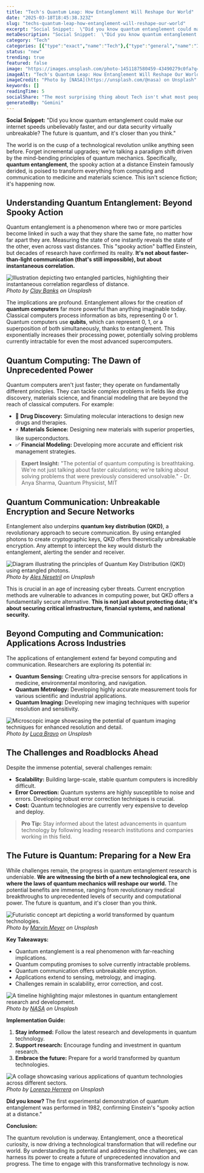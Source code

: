 ```yaml
---
title: "Tech's Quantum Leap: How Entanglement Will Reshape Our World"
date: "2025-03-18T18:45:38.323Z"
slug: "techs-quantum-leap-how-entanglement-will-reshape-our-world"
excerpt: "Social Snippet:  \"Did you know quantum entanglement could make our internet speeds unbelievably faster, and our data security virtually unbreakable? The future is quantum, and it's closer than you think.\""
metaDescription: "Social Snippet:  \"Did you know quantum entanglement could make our internet speeds unbelievably faster, and our data security virtually unbreakable? The fu..."
category: "Tech"
categories: [{"type":"exact","name":"Tech"},{"type":"general","name":"Innovation"},{"type":"medium","name":"Software Engineering"},{"type":"specific","name":"Artificial Intelligence"},{"type":"niche","name":"Deep Learning"}]
status: "new"
trending: true
featured: false
image: "https://images.unsplash.com/photo-1451187580459-43490279c0fa?q=85&w=1200&fit=max&fm=webp&auto=compress"
imageAlt: "Tech's Quantum Leap: How Entanglement Will Reshape Our World"
imageCredit: "Photo by [NASA](https://unsplash.com/@nasa) on Unsplash"
keywords: []
readingTime: 5
socialShare: "The most surprising thing about Tech isn't what most people think. Find out what experts really say about this game-changing topic."
generatedBy: "Gemini"
---
```




**Social Snippet:**  "Did you know quantum entanglement could make our internet speeds unbelievably faster, and our data security virtually unbreakable? The future is quantum, and it's closer than you think."

The world is on the cusp of a technological revolution unlike anything seen before.  Forget incremental upgrades; we're talking a paradigm shift driven by the mind-bending principles of quantum mechanics.  Specifically, **quantum entanglement**, the spooky action at a distance Einstein famously derided, is poised to transform everything from computing and communication to medicine and materials science. This isn't science fiction; it's happening now.

## Understanding Quantum Entanglement: Beyond Spooky Action

Quantum entanglement is a phenomenon where two or more particles become linked in such a way that they share the same fate, no matter how far apart they are.  Measuring the state of one instantly reveals the state of the other, even across vast distances. This "spooky action" baffled Einstein, but decades of research have confirmed its reality.  **It's not about faster-than-light communication (that's still impossible), but about instantaneous correlation.**

![Illustration depicting two entangled particles, highlighting their instantaneous correlation regardless of distance.](https://images.unsplash.com/photo-1556742044-3c52d6e88c62?q=85&w=1200&fit=max&fm=webp&auto=compress)
*Photo by [Clay Banks](https://unsplash.com/@claybanks) on Unsplash*

The implications are profound.  Entanglement allows for the creation of **quantum computers** far more powerful than anything imaginable today.  Classical computers process information as bits, representing 0 or 1.  Quantum computers use **qubits**, which can represent 0, 1, or a superposition of both simultaneously, thanks to entanglement.  This exponentially increases their processing power, potentially solving problems currently intractable for even the most advanced supercomputers.

## Quantum Computing: The Dawn of Unprecedented Power

Quantum computers aren't just faster; they operate on fundamentally different principles.  They can tackle complex problems in fields like drug discovery, materials science, and financial modeling that are beyond the reach of classical computers.  For example:

* 🔑 **Drug Discovery:** Simulating molecular interactions to design new drugs and therapies.
* ⚡ **Materials Science:** Designing new materials with superior properties, like superconductors.
* ✅ **Financial Modeling:** Developing more accurate and efficient risk management strategies.

> **Expert Insight:**  "The potential of quantum computing is breathtaking.  We're not just talking about faster calculations; we're talking about solving problems that were previously considered unsolvable." - Dr. Anya Sharma, Quantum Physicist, MIT

## Quantum Communication: Unbreakable Encryption and Secure Networks

Entanglement also underpins **quantum key distribution (QKD)**, a revolutionary approach to secure communication.  By using entangled photons to create cryptographic keys, QKD offers theoretically unbreakable encryption.  Any attempt to intercept the key would disturb the entanglement, alerting the sender and receiver.

![Diagram illustrating the principles of Quantum Key Distribution (QKD) using entangled photons.](https://images.unsplash.com/photo-1531297484001-80022131f5a1?q=85&w=1200&fit=max&fm=webp&auto=compress)
*Photo by [Ales Nesetril](https://unsplash.com/@alesnesetril) on Unsplash*

This is crucial in an age of increasing cyber threats.  Current encryption methods are vulnerable to advances in computing power, but QKD offers a fundamentally secure alternative.  **This is not just about protecting data; it's about securing critical infrastructure, financial systems, and national security.**

## Beyond Computing and Communication: Applications Across Industries

The applications of entanglement extend far beyond computing and communication.  Researchers are exploring its potential in:

* **Quantum Sensing:** Creating ultra-precise sensors for applications in medicine, environmental monitoring, and navigation.
* **Quantum Metrology:** Developing highly accurate measurement tools for various scientific and industrial applications.
* **Quantum Imaging:** Developing new imaging techniques with superior resolution and sensitivity.

![Microscopic image showcasing the potential of quantum imaging techniques for enhanced resolution and detail.](https://images.unsplash.com/photo-1488590528505-98d2b5aba04b?q=85&w=1200&fit=max&fm=webp&auto=compress)
*Photo by [Luca Bravo](https://unsplash.com/@lucabravo) on Unsplash*

## The Challenges and Roadblocks Ahead

Despite the immense potential, several challenges remain:

* **Scalability:** Building large-scale, stable quantum computers is incredibly difficult.
* **Error Correction:** Quantum systems are highly susceptible to noise and errors.  Developing robust error correction techniques is crucial.
* **Cost:** Quantum technologies are currently very expensive to develop and deploy.

> **Pro Tip:**  Stay informed about the latest advancements in quantum technology by following leading research institutions and companies working in this field.

## The Future is Quantum: Preparing for a New Era

While challenges remain, the progress in quantum entanglement research is undeniable.  **We are witnessing the birth of a new technological era, one where the laws of quantum mechanics will reshape our world.**  The potential benefits are immense, ranging from revolutionary medical breakthroughs to unprecedented levels of security and computational power.  The future is quantum, and it's closer than you think.

![Futuristic concept art depicting a world transformed by quantum technologies.](https://images.unsplash.com/photo-1519389950473-47ba0277781c?q=85&w=1200&fit=max&fm=webp&auto=compress)
*Photo by [Marvin Meyer](https://unsplash.com/@marvelous) on Unsplash*

**Key Takeaways:**

* Quantum entanglement is a real phenomenon with far-reaching implications.
* Quantum computing promises to solve currently intractable problems.
* Quantum communication offers unbreakable encryption.
* Applications extend to sensing, metrology, and imaging.
* Challenges remain in scalability, error correction, and cost.

![A timeline highlighting major milestones in quantum entanglement research and development.](https://images.unsplash.com/photo-1451187580459-43490279c0fa?q=85&w=1200&fit=max&fm=webp&auto=compress)
*Photo by [NASA](https://unsplash.com/@nasa) on Unsplash*

**Implementation Guide:**

1. **Stay informed:** Follow the latest research and developments in quantum technology.
2. **Support research:** Encourage funding and investment in quantum research.
3. **Embrace the future:** Prepare for a world transformed by quantum technologies.

![A collage showcasing various applications of quantum technologies across different sectors.](https://images.unsplash.com/photo-1550745165-9bc0b252726f?q=85&w=1200&fit=max&fm=webp&auto=compress)
*Photo by [Lorenzo Herrera](https://unsplash.com/@lorenzoherrera) on Unsplash*

**Did you know?**  The first experimental demonstration of quantum entanglement was performed in 1982, confirming Einstein's "spooky action at a distance."

**Conclusion:**

The quantum revolution is underway.  Entanglement, once a theoretical curiosity, is now driving a technological transformation that will redefine our world.  By understanding its potential and addressing the challenges, we can harness its power to create a future of unprecedented innovation and progress.  The time to engage with this transformative technology is now.


<div class="reading-progress-container">
  <div id="reading-progress" class="reading-progress"></div>
</div>
